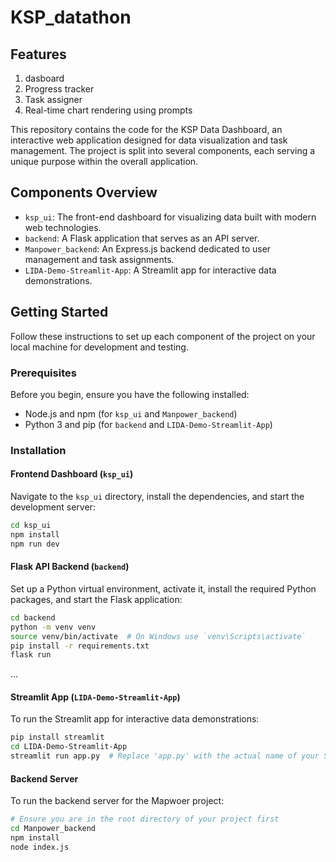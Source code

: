 ﻿# KSP_datathon
## Features
1. dasboard
2. Progress tracker
3. Task assigner
4. Real-time chart rendering using prompts 


This repository contains the code for the KSP Data Dashboard, an interactive web application designed for data visualization and task management. The project is split into several components, each serving a unique purpose within the overall application.

## Components Overview

- `ksp_ui`: The front-end dashboard for visualizing data built with modern web technologies.
- `backend`: A Flask application that serves as an API server.
- `Manpower_backend`: An Express.js backend dedicated to user management and task assignments.
- `LIDA-Demo-Streamlit-App`: A Streamlit app for interactive data demonstrations.

## Getting Started

Follow these instructions to set up each component of the project on your local machine for development and testing.

### Prerequisites

Before you begin, ensure you have the following installed:
- Node.js and npm (for `ksp_ui` and `Manpower_backend`)
- Python 3 and pip (for `backend` and `LIDA-Demo-Streamlit-App`)

### Installation

#### Frontend Dashboard (`ksp_ui`)

Navigate to the `ksp_ui` directory, install the dependencies, and start the development server:

```sh
cd ksp_ui
npm install
npm run dev
```

#### Flask API Backend (`backend`)

Set up a Python virtual environment, activate it, install the required Python packages, and start the Flask application:

```sh
cd backend
python -m venv venv
source venv/bin/activate  # On Windows use `venv\Scripts\activate`
pip install -r requirements.txt
flask run
```

...
#### Streamlit App (`LIDA-Demo-Streamlit-App`)

To run the Streamlit app for interactive data demonstrations:

```sh
pip install streamlit
cd LIDA-Demo-Streamlit-App
streamlit run app.py  # Replace 'app.py' with the actual name of your Streamlit script
```

#### Backend Server

To run the backend server for the Mapwoer project:

```bash
# Ensure you are in the root directory of your project first
cd Manpower_backend
npm install
node index.js

```

